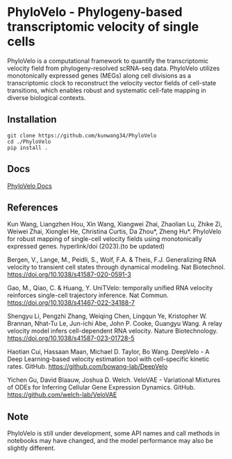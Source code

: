 # PhyloVelo - Phylogeny-based transcriptomic velocity of single cells

PhyloVelo is a computational framework to quantify the transcriptomic velocity field from phylogeny-resolved scRNA-seq data. PhyloVelo utilizes monotonically expressed genes (MEGs) along cell divisions as a transcriptomic clock to reconstruct the velocity vector fields of cell-state transitions, which enables robust and systematic cell-fate mapping in diverse biological contexts.

## Installation
```
git clone https://github.com/kunwang34/PhyloVelo
cd ./PhyloVelo
pip install .
```

## Docs
[PhyloVelo Docs](https://phylovelo.readthedocs.io)

## References
Kun Wang, Liangzhen Hou, Xin Wang, Xiangwei Zhai, Zhaolian Lu, Zhike Zi, Weiwei Zhai, Xionglei He, Christina Curtis, Da Zhou\*, Zheng Hu\*. PhyloVelo for robust mapping of single-cell velocity fields using monotonically expressed genes. hyperlink/doi (2023).(to be updated)

Bergen, V., Lange, M., Peidli, S., Wolf, F.A. & Theis, F.J. Generalizing RNA velocity to transient cell states through dynamical modeling. Nat Biotechnol. https://doi.org/10.1038/s41587-020-0591-3

Gao, M., Qiao, C. & Huang, Y. UniTVelo: temporally unified RNA velocity reinforces single-cell trajectory inference. Nat Commun. https://doi.org/10.1038/s41467-022-34188-7

Shengyu Li, Pengzhi Zhang, Weiqing Chen, Lingqun Ye, Kristopher W. Brannan, Nhat-Tu Le, Jun-ichi Abe, John P. Cooke, Guangyu Wang. A relay velocity model infers cell-dependent RNA velocity. Nature Biotechnology. https://doi.org/10.1038/s41587-023-01728-5

Haotian Cui, Hassaan Maan, Michael D. Taylor, Bo Wang. DeepVelo - A Deep Learning-based velocity estimation tool with cell-specific kinetic rates. GitHub. https://github.com/bowang-lab/DeepVelo

Yichen Gu, David Blaauw,  Joshua D. Welch. VeloVAE - Variational Mixtures of ODEs for Inferring Cellular Gene Expression Dynamics. GitHub. https://github.com/welch-lab/VeloVAE

## Note
PhyloVelo is still under development, some API names and call methods in notebooks may have changed, and the model performance may also be slightly different.
